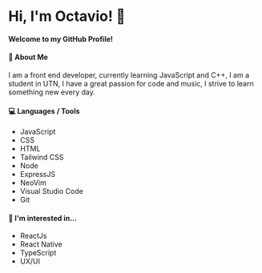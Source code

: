 # Hi, I'm Octavio! 👋

#### Welcome to my GitHub Profile!

#### 💬 About Me

I am a front end developer, currently learning JavaScript and C++, I am a student in UTN, I have a great passion for code and music, I strive to learn something new every day.

#### 💻 Languages / Tools

- JavaScript
- CSS
- HTML
- Tailwind CSS
- Node
- ExpressJS 
- NeoVim
- Visual Studio Code
- Git

#### 📖 I'm interested in...
- ReactJs
- React Native
- TypeScript
- UX/UI

